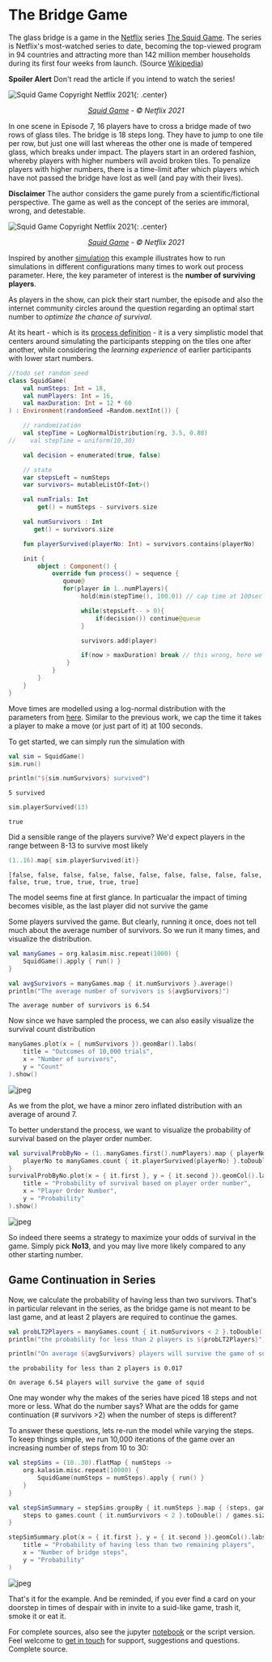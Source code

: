 # The Bridge Game

The glass bridge is a game in the [Netflix](https://netflix.com/) series [The Squid Game](https://www.imdb.com/title/tt10919420/). The series is Netflix's most-watched series to date, becoming the top-viewed program in 94 countries and attracting more than 142 million member households during its first four weeks from launch. (Source [Wikipedia](https://en.wikipedia.org/wiki/Squid_Game))

**Spoiler Alert** Don't read the article if you intend to watch the series!

![Squid Game Copyright Netflix 2021](squid_game_poster.png){: .center}

<p align="center">
<i><a href="https://www.netflix.com/de/title/81040344">Squid Game</a> - © Netflix 2021</i>
</p>


In one scene in Episode 7, 16 players have to cross a bridge made of two rows of glass tiles. The bridge is 18 steps long. They have to jump to one tile per row, but just one will last whereas the other one is made of tempered glass, which breaks under impact. The players start in an ordered fashion, whereby players with higher numbers will avoid broken tiles. To penalize players with higher numbers, there is a time-limit after which players which have not passed the bridge have lost as well (and pay with their lives).

**Disclaimer** The author considers the game purely from a scientific/fictional perspective. The game as well as  the concept of the series are immoral, wrong, and detestable.

![Squid Game Copyright Netflix 2021](squid_game_bridge_scene.png){: .center}

<p align="center">
<i><a href="https://www.netflix.com/de/title/81040344">Squid Game</a> - © Netflix 2021</i>
</p>


Inspired by another [simulation](https://www.jhelvy.com/posts/2021-10-19-monte-carlo-bridge-game/) this example illustrates how to run simulations in different configurations many times to work out process parameter. Here, the key parameter of interest is the **number of surviving players**.

As players in the show, can pick their start number, the episode and also the internet community circles around the question regarding an optimal start number to _optimize the chance of survival_.

At its heart - which is its [process definition](../component.md#creation-of-a-component) -  it is a very simplistic model that centers around simulating the participants stepping on the tiles one after another, while considering the _learning experience_ of earlier participants with lower start numbers.


```kotlin
//todo set random seed
class SquidGame(
    val numSteps: Int = 18,
    val numPlayers: Int = 16,
    val maxDuration: Int = 12 * 60
) : Environment(randomSeed =Random.nextInt()) {

    // randomization
    val stepTime = LogNormalDistribution(rg, 3.5, 0.88)
//    val stepTime = uniform(10,30)

    val decision = enumerated(true, false)

    // state
    var stepsLeft = numSteps
    var survivors= mutableListOf<Int>()

    val numTrials: Int
        get() = numSteps - survivors.size

    val numSurvivors : Int
       get() = survivors.size

    fun playerSurvived(playerNo: Int) = survivors.contains(playerNo)

    init {
        object : Component() {
            override fun process() = sequence {
               queue@
               for(player in 1..numPlayers){
                    hold(min(stepTime(), 100.0)) // cap time at 100sec

                    while(stepsLeft-- > 0){
                        if(decision()) continue@queue
                    }

                    survivors.add(player)

                    if(now > maxDuration) break // this wrong, here we need to model
                }
            }
        }
    }
}
```

Move times are modelled using a log-normal distribution with the parameters from [here](https://www.jhelvy.com/posts/2021-10-19-monte-carlo-bridge-game/). Similar to the previous work, we cap the time it takes a player to make a move (or just part of it) at 100 seconds.

To get started, we can simply run the simulation with


```kotlin
val sim = SquidGame()
sim.run()

println("${sim.numSurvivors} survived")
```

    5 survived




```kotlin
sim.playerSurvived(13)
```




    true



Did a sensible range of the players survive? We'd expect players in the range between 8-13 to survive most likely


```kotlin
(1..16).map{ sim.playerSurvived(it)}
```




    [false, false, false, false, false, false, false, false, false, false, false, true, true, true, true, true]



The model seems fine at first glance. In particualar the impact of timing becomes visible, as the last player did not survive the game

Some players survived the game. But clearly, running it once, does not tell much about  the average number of survivors. So we run it many times, and visualize the distribution.



```kotlin
val manyGames = org.kalasim.misc.repeat(1000) {
    SquidGame().apply { run() }
}

val avgSurvivors = manyGames.map { it.numSurvivors }.average()
println("The average number of survivors is ${avgSurvivors}")
```

    The average number of survivors is 6.54



Now since we have sampled the process, we can also easily visualize the survival count distribution


```kotlin
manyGames.plot(x = { numSurvivors }).geomBar().labs(
    title = "Outcomes of 10,000 trials",
    x = "Number of survivors",
    y = "Count"
).show()

```




    
![jpeg](bridge_game_files/bridge_game_14_0.jpg)
    



As we from the plot, we have a minor zero inflated distribution with an average of around 7.


To better understand the process, we want to visualize the probability of survival based on the player order number.


```kotlin
val survivalProbByNo = (1..manyGames.first().numPlayers).map { playerNo ->
    playerNo to manyGames.count { it.playerSurvived(playerNo) }.toDouble() / manyGames.size
}
survivalProbByNo.plot(x = { it.first }, y = { it.second }).geomCol().labs(
    title = "Probability of survival based on player order number",
    x = "Player Order Number",
    y = "Probability"
).show()
```




    
![jpeg](bridge_game_files/bridge_game_16_0.jpg)
    



So indeed there seems a strategy to maximize your odds of survival in the game. Simply pick **No13**, and you may live more likely compared to any other starting number.


## Game Continuation in Series

Now, we calculate the probability of having less than two survivors. That's in particular relevant in the series, as the bridge game is not meant to be last game, and at least 2 players are required to continue the games.



```kotlin
val probLT2Players = manyGames.count { it.numSurvivors < 2 }.toDouble() / manyGames.size
println("the probability for less than 2 players is ${probLT2Players}")

println("On average ${avgSurvivors} players will survive the game of squid")

```

    the probability for less than 2 players is 0.017

    On average 6.54 players will survive the game of squid



One may wonder why the makes of the series have piced 18 steps and not more or less. What do the number says? What are the odds for game continuation (# survivors >2) when the number of steps is different?

To answer these questions, lets re-run the model while varying the steps. To keep things simple, we run 10,000 iterations of the game over an increasing number of steps from 10 to 30:



```kotlin
val stepSims = (10..30).flatMap { numSteps ->
    org.kalasim.misc.repeat(10000) {
        SquidGame(numSteps = numSteps).apply { run() }
    }
}

val stepSimSummary = stepSims.groupBy { it.numSteps }.map { (steps, games) ->
    steps to games.count { it.numSurvivors < 2 }.toDouble() / games.size
}
```


```kotlin
stepSimSummary.plot(x = { it.first }, y = { it.second }).geomCol().labs(
    title = "Probability of having less than two remaining players",
    x = "Number of bridge steps",
    y = "Probability"
)
```




    
![jpeg](bridge_game_files/bridge_game_22_0.jpg)
    





That's it for the example. And be reminded, if you ever find a card on your doorstep in times of despair with in invite to a suid-like game, trash it, smoke it or eat it.

For complete sources, also see the jupyter [notebook]() or the script version. Feel welcome to [get in touch](../index.md#support) for support, suggestions and questions.
Complete source.

